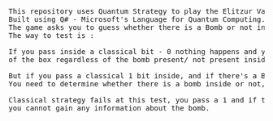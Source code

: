 <pre>
This repository uses Quantum Strategy to play the Elitzur Vaidman-Bomb game  
Built using Q# - Microsoft's Language for Quantum Computing.
The game asks you to guess whether there is a Bomb or not inside a given Black Box. 
The way to test is :

If you pass inside a classical bit - 0 nothing happens and you get 0 from the receiving end 
of the box regardless of the bomb present/ not present inside .

But if you pass a classical 1 bit inside, and if there's a Bomb, it explodes.
You need to determine whether there is a bomb inside or not, without it being exploded.

Classical strategy fails at this test, you pass a 1 and if there's a bomb it explodes, if you pass 0, 
you cannot gain any information about the bomb.
</pre>
